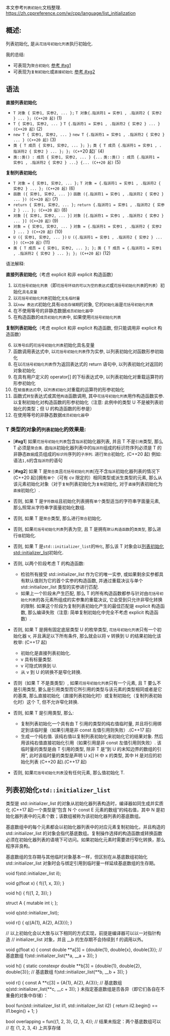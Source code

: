 本文参考`列表初始化`文档整理.
https://zh.cppreference.com/w/cpp/language/list_initialization

## 概述:

列表初始化, 是从`花括号初始化列表`执行初始化.

我的总结:

- 可表现为`聚合初始化` [参考 #xg1](#xg1)
- 可表现为`复制初始化`或`直接初始化` [参考 #xg2](#xg2)

## 语法

**直接列表初始化**

- `T 对象 { 实参1, 实参2, ... };` `T 对象{.指派符1 = 实参1 , .指派符2 { 实参2 } ... }; (C++20 起)` (1)
- `T { 实参1, 实参2, ... }` `T {.指派符1 = 实参1 , .指派符2 { 实参2 } ... } (C++20 起)` (2)
- `new T { 实参1, 实参2, ... }` `new T {.指派符1 = 实参1 , .指派符2 { 实参2 } ... } (C++20 起)` (3)
- `类 { T 成员 { 实参1, 实参2, ... }; };` `类 { T 成员 {.指派符1 = 实参1 , .指派符2 { 实参2 } ... }; }; (C+`+20 起)` (4)
- `类::类() : 成员 { 实参1, 实参2, ... } {...` `类::类() : 成员 {.指派符1 = 实参1 , .指派符2 { 实参2 } ...} {... (C++20 起)` (5)

**复制列表初始化**

- `T 对象 = { 实参1, 实参2, ... };` `T 对象 = {.指派符1 = 实参1 , .指派符2 { 实参2 } ... }; (C++20 起)` (6)
- `函数 ({ 实参1, 实参2, ... })` `函数 ({.指派符1 = 实参1 , .指派符2 { 实参2 } ... }) (C++20 起)` (7)
- `return { 实参1, 实参2, ... };` `return {.指派符1 = 实参1 , .指派符2 { 实参2 } ... }; (C++20 起)` (8)
- `对象 [{ 实参1, 实参2, ... }]` `对象 [{.指派符1 = 实参1 , .指派符2 { 实参2 } ... }] (C++20 起)` (9)
- `对象 = { 实参1, 实参2, ... }` `对象 = {.指派符1 = 实参1 , .指派符2 { 实参2 } ... } (C++20 起)` (10)
- `U ({ 实参1, 实参2, ... })` `U ({.指派符1 = 实参1 , .指派符2 { 实参2 } ... }) (C++20 起)` (11)
- `类 { T 成员 = { 实参1, 实参2, ... }; };` `类 { T 成员 = {.指派符1 = 实参1 , .指派符2 { 实参2 } ... }; }; (C++20 起)` (12)

语法解释:

**直接列表初始化**（考虑 explicit 和非 explicit 构造函数）

1. 以`花括号初始化列表`（即`花括号环绕的可以为空的表达式`或`花括号初始化列表`的`列表`）初始化`具名变量`
2. 以`花括号初始化列表`初始化`无名临时量`
3. 以`new 表达式`初始化具有`动态存储期`的对象, 它的`初始化器`是`花括号初始化列表`
4. 在不使用等号的非静态数据`成员初始化器`中
5. 在构造函数的`成员初始化列表`中, 如果使用`花括号初始化列表`

**复制列表初始化**（考虑 explicit 和非 explicit 构造函数, 但只能调用非 explicit 构造函数）

6. 以`等号后`的`花括号初始化列表`初始化具名变量
7. 函数调用表达式中, 以`花括号初始化列表`作为实参, 以列表初始化对函数形参初始化
8. 在以`花括号初始化列表`作为返回表达式的 return 语句中, 以列表初始化对返回的对象初始化
9. 在具有用户定义的 operator[] 的下标表达式中, 以列表初始化对重载运算符的形参初始化
10. 在`赋值表达式`中, 以`列表初始化`对重载的运算符的形参初始化
11. 函数式`转型`表达式或其他`构造`函数调用, 其中`花括号初始化列表`用作构造函数实参. 以复制初始化对构造函数的形参初始化（注意: 此例中的类型 U 不是被列表初始化的类型；但 U 的构造函数的形参是）
12. 在使用等号的非静态数据`成员初始化器`中

### T 类型的对象的`列表初始化`的效果是:

- [<b name="xg1">#xg1</b>] 如果`花括号初始化列表`包含`指派`初始化器列表, 并且 T 不是`引用`类型, 那么 T 必须是`聚合类`. 由`指派`初始化器列表中的`指派符`组成的标识符序列必须是 T 的非静态`数据`成员组成的`标识符`序列的`子序列`. 进行`聚合`初始化. (C++20 起) 例如:语法`1,6`的含`指派符`的语句
- [<b name="xg2">#xg2</b>] 如果 T 是`聚合类`且`花括号初始化列表`[在不含`指派`初始化器列表的情况下 (C++20 起)]拥有`单个`（可有 cv 限定的）相同类型或派生类型的元素, 那么从该元素初始化对象（对于`复制`列表初始化为`复制`初始化, 对于`直接`列表初始化为`直接`初始化）.
- 否则, 如果 T 是`字符数组`且初始化列表拥有`单个`类型适当的字符串字面量元素, 那么照常从字符串字面量初始化数组.
- 否则, 如果 T 是`聚合`类型, 那么进行`聚合`初始化.
- 否则, 如果`花括号初始化列表`列表为空, 且 T 是拥有`默认构造函数`的`类类型`, 那么进行`值`初始化.
- 否则, 如果 T 是`std::initializer_list`的`特化`, 那么该 T 对象会以[列表初始化 std::initializer_list](#列表初始化`std::initializer_list`)初始化.
- 否则, 以两个阶段考虑 T 的构造函数:
  - 检验所有接受 std::initializer_list 作为它的唯一实参, 或如果剩余实参都具有默认值则为它的首个实参的构造函数, 并通过重载决议与单个 std::initializer_list 类型的实参进行匹配.
  - 如果上一个阶段未产生匹配, 那么 T 的所有构造函数都参与针对由`花括号初始化列表`的各元素所组成的实参集的重载决议, 它会受到只允许非窄化转换的限制. 如果这个阶段为复制列表初始化产生的最佳匹配是 explicit 构造函数, 那么编译失败（注意: 简单复制初始化中完全不考虑 explicit 构造函数）.
- 否则, 如果 T 是拥有固定底层类型 U 的枚举类型, `花括号初始化列表`只有一个初始化器 v, 并且满足以下所有条件, 那么就会以将 v 转换到 U 的结果初始化该枚举: (C++17 起)

  - 初始化是直接列表初始化.
  - v 具有标量类型.
  - v 可隐式转换到 U.
  - 从 v 到 U 的转换不是窄化转换.

- 否则（如果 T 不是类类型）, 如果`花括号初始化列表`只有一个元素, 且 T 要么不是引用类型, 要么是引用类型而它所引用的类型与该元素的类型相同或者是它的基类, 那么直接初始化（直接列表初始化时）或复制初始化（复制列表初始化时）这个 T, 但不允许窄化转换.
- 否则, 如果 T 是引用类型, 那么:
  - 复制列表初始化一个具有由 T 引用的类型的纯右值临时量, 并且将引用绑定到该临时量（如果引用是非 const 左值引用则失败）.(C++17 前)
  - 生成一个纯右值. 该纯右值以复制列表初始化来初始化它的结果对象. 然后用该纯右值直接初始化引用（如果引用是非 const 左值引用则失败）. 该临时量的类型是由 T 引用的类型, 除非 T 是“到 U 的未知边界的数组的引用”, 此时该临时量的类型是声明 U x[] H 中 x 的类型, 其中 H 是对应的初始化列表 (C++20 起).(C++17 起)
- 否则, 如果`花括号初始化列表`没有任何元素, 那么值初始化 T.

## 列表初始化`std::initializer_list`

类型是 std::initializer_list<E> 的对象从初始化器列表构造时，编译器如同生成并实质化 (C++17 起)一个类型是“包含 N 个 const E 元素的数组”的纯右值，其中 N 是初始化器列表中的元素个数；该数组被称为该初始化器列表的基底数组。

基底数组中的每个元素都会以初始化器列表中的对应元素复制初始化，并且构造的 std::initializer_list<E> 的对象会指代基底数组。复制操作选择的构造函数或转换函数必须在初始化器列表的语境下可访问。如果初始化元素时需要进行窄化转换，那么程序非良构。

基底数组的生存期与其他临时对象基本一样，但区别在从基底数组初始化 std::initializer_list 对象时会与绑定引用到临时量一样延续基底数组的生存期。

void f(std::initializer_list<double> il);

void g(float x)
{
f({1, x, 3});
}

void h()
{
f({1, 2, 3});
}

struct A { mutable int i; };

void q(std::initializer_list<A>);

void r()
{
q({A{1}, A{2}, A{3}});
}

// 以上初始化会以大致与以下相同的方式实现，前提是编译器可以以一对指针构造
// initializer_list 对象，并且 \_\_b 的生存期不会持续到 f 的调用以外。

void g(float x)
{
const double **a[3] = {double{1}, double{x}, double{3}}; // 基底数组
f(std::initializer_list<double>(**a, \_\_a + 3));
}

void h()
{
static constexpr double **b[3] =
{double{1}, double{2}, double{3}}; // 基底数组
f(std::initializer_list<double>(**b, \_\_b + 3));
}

void r()
{
const A **c[3] = {A{1}, A{2}, A{3}}; // 基底数组
q(std::initializer_list<A>(**c, \_\_c + 3));
}
未指定基底数组是否各异（即它们各自在不重叠的对象中存储）：

bool fun(std::initializer_list<int> il1, std::initializer_list<int> il2)
{
return il2.begin() == il1.begin() + 1;
}

bool overlapping = fun({1, 2, 3}, {2, 3, 4}); // 结果未指定：两个基底数组可以
// 在 {1, 2, 3, 4} 上共享存储

